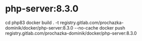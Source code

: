 # php-server:8.3.0
cd php83
docker build . -t registry.gitlab.com/prochazka-dominik/docker/php-server:8.3.0 --no-cache
docker push registry.gitlab.com/prochazka-dominik/docker/php-server:8.3.0
